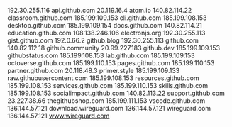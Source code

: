 192.30.255.116 api.github.com
20.119.16.4 atom.io
140.82.114.22 classroom.github.com
185.199.109.153 cli.github.com
185.199.108.153 desktop.github.com
185.199.109.154 docs.github.com
140.82.114.21 education.github.com
108.138.246.106 electronjs.org
192.30.255.113 gist.github.com
192.0.66.2 github.blog
192.30.255.113 github.com
140.82.112.18 github.community
20.99.227.183 github.dev
185.199.109.153 githubstatus.com
185.199.108.153 lab.github.com
185.199.109.153 octoverse.github.com
185.199.110.153 pages.github.com
185.199.110.153 partner.github.com
20.118.48.3 primer.style
185.199.109.133 raw.githubusercontent.com
185.199.108.153 resources.github.com
185.199.108.153 services.github.com
185.199.110.153 skills.github.com
185.199.108.153 socialimpact.github.com
140.82.113.22 support.github.com
23.227.38.66 thegithubshop.com
185.199.111.153 vscode.github.com
136.144.57.121 download.wireguard.com
136.144.57.121 wireguard.com
136.144.57.121 www.wireguard.com
